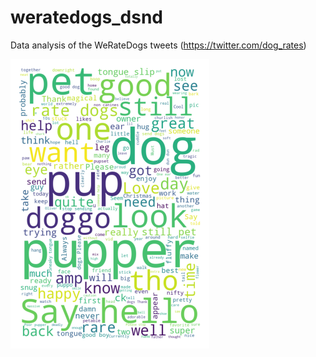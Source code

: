 # weratedogs_dsnd
Data analysis of the WeRateDogs tweets (https://twitter.com/dog_rates)

![](dog_cloud.png)

